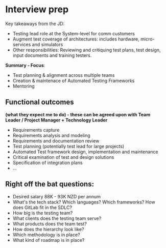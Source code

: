 # Interview prep

Key takeaways from the JD:
+ Testing lead role at the System-level for comm customers
+ Augment test coverage of architectures: includes hardware, micro-services and simulators
+ Other responsibilities: Reviewing and critiquing test plans, test design, input documents and training testers.

**Summary - Focus**:
+ Test planning & alignment across multiple teams
+ Creation & maintenace of Automated Testing Frameworks
+ Mentoring 

## Functional outcomes 
**(what they expect me to do) - these can be agreed upon with Team Leader / Project Manager + Technology Leader**
+ Requirements capture
+ Requirements analysis and modeling
+ Requirements and documentation review
+ Test planning (potentially test lead for large projects)
+ Automated Test framework design, implementation and maintenance
+ Critical examination of test and design solutions
+ Specification of integration plans
+ ...

## Right off the bat questions:
+ Desired salary 88K - 93K NZD per annum
+ What's the tech stack? Which languages? Which frameworks? How does GitLab fit in the SDLC?
+ How big is the testing team?
+ What clients does the testing team serve?
+ What products does the team test?
+ How does the hierarchy look like?
+ Which methodology is in place?
+ What kind of roadmap is in place?